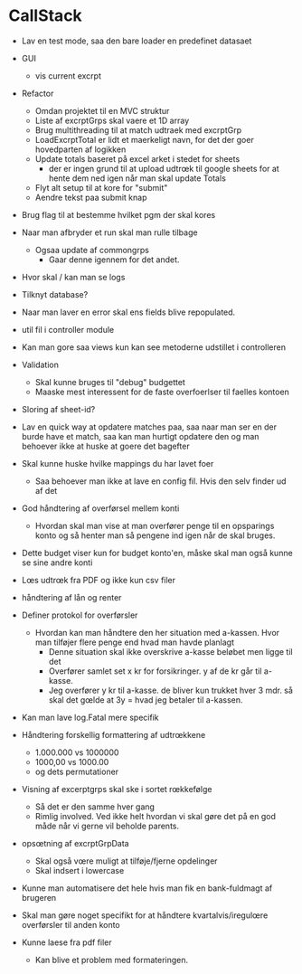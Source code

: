 # CallStack

- Lav en test mode, saa den bare loader en predefinet datasaet
- GUI
    - vis current excrpt
- Refactor
    - Omdan projektet til en MVC struktur
    - Liste af excrptGrps skal vaere et 1D array 
    - Brug multithreading til at match udtraek med excrptGrp
    - LoadExcrptTotal er lidt et maerkeligt navn, for det der goer hovedparten af logikken
    - Update totals baseret på excel arket i stedet for sheets
        - der er ingen grund til at upload udtrœk til google sheets for at hente dem ned igen når man skal update Totals
    - Flyt alt setup til at kore for "submit"
    - Aendre tekst paa submit knap
- Brug flag til at bestemme hvilket pgm der skal kores
- Naar man afbryder et run skal man rulle tilbage
    - Ogsaa update af commongrps
        - Gaar denne igennem for det andet.
- Hvor skal / kan man se logs
- Tilknyt database?
- Naar man laver en error skal ens fields blive repopulated.
- util fil i controller module
- Kan man gore saa views kun kan see metoderne udstillet i controlleren
- Validation
    - Skal kunne bruges til "debug" budgettet
    - Maaske mest interessent for de faste overfoerlser til faelles kontoen
- Sloring af sheet-id?
- Lav en quick way at opdatere matches paa, saa naar man ser en der burde have et match, saa kan man hurtigt opdatere den og man behoever ikke at huske at goere det bagefter
- Skal kunne huske hvilke mappings du har lavet foer
    - Saa behoever man ikke at lave en config fil. Hvis den selv finder ud af det
- God håndtering af overførsel mellem konti
  - Hvordan skal man vise at man overfører penge til en opsparings konto og så henter man så pengene ind igen når de skal bruges.
- Dette budget viser kun for budget konto'en, måske skal man også kunne se sine andre konti
- Lœs udtrœk fra PDF og ikke kun csv filer
- håndtering af lån og renter

- Definer protokol for overførsler
  - Hvordan kan man håndtere den her situation med a-kassen. Hvor man tilføjer flere penge end hvad man havde planlagt
    - Denne situation skal ikke overskrive a-kasse beløbet men ligge til det 
    - Overfører samlet set x kr for forsikringer. y af de kr går til a-kasse.
    - Jeg overfører y kr til a-kasse. de bliver kun trukket hver 3 mdr. så skal det gœlde at 3y = hvad jeg betaler til a-kassen.
- Kan man lave log.Fatal mere specifik 
- Håndtering forskellig formattering af udtrœkkene
  - 1.000.000 vs 1000000
  - 1000,00 vs 1000.00
  - og dets permutationer
- Visning af excerptgrps skal ske i sortet rœkkefølge
  - Så det er den samme hver gang
  - Rimlig involved. Ved ikke helt hvordan vi skal gøre det på en god måde når vi gerne vil beholde parents.
- opsœtning af excrptGrpData
  - Skal også vœre muligt at tilføje/fjerne opdelinger
  - Skal indsert i lowercase
- Kunne man automatisere det hele hvis man fik en bank-fuldmagt af brugeren
- Skal man gøre noget specifikt for at håndtere  kvartalvis/iregulœre overførsler til anden konto
- Kunne laese fra pdf filer
    - Kan blive et problem med formateringen.

